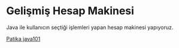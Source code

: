 # Gelişmiş Hesap Makinesi

Java ile kullanıcın seçtiği işlemleri yapan hesap makinesi yapıyoruz.


[Patika java101](https://app.patika.dev/courses/java101)